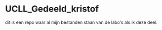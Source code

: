 # UCLL_Gedeeld_kristof 

dit is een repo waar al mijn bestanden staan van de labo's als ik deze deel.

